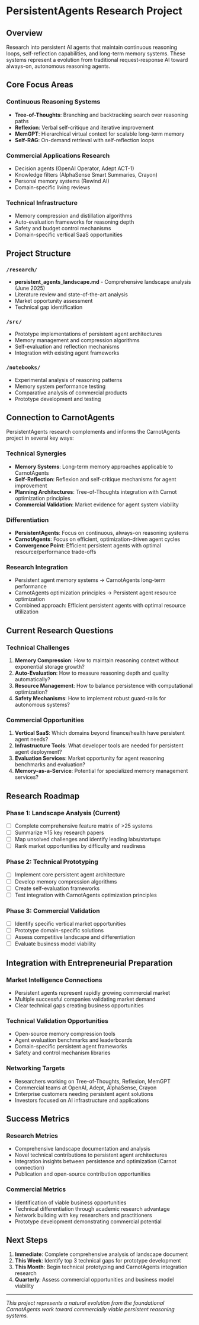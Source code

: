 # PersistentAgents Research Project

## Overview

Research into persistent AI agents that maintain continuous reasoning loops, self-reflection capabilities, and long-term memory systems. These systems represent a evolution from traditional request-response AI toward always-on, autonomous reasoning agents.

## Core Focus Areas

### Continuous Reasoning Systems
- **Tree-of-Thoughts**: Branching and backtracking search over reasoning paths
- **Reflexion**: Verbal self-critique and iterative improvement
- **MemGPT**: Hierarchical virtual context for scalable long-term memory
- **Self-RAG**: On-demand retrieval with self-reflection loops

### Commercial Applications Research
- Decision agents (OpenAI Operator, Adept ACT-1)
- Knowledge filters (AlphaSense Smart Summaries, Crayon)
- Personal memory systems (Rewind AI)
- Domain-specific living reviews

### Technical Infrastructure
- Memory compression and distillation algorithms
- Auto-evaluation frameworks for reasoning depth
- Safety and budget control mechanisms
- Domain-specific vertical SaaS opportunities

## Project Structure

### `/research/`
- **persistent_agents_landscape.md** - Comprehensive landscape analysis (June 2025)
- Literature review and state-of-the-art analysis
- Market opportunity assessment
- Technical gap identification

### `/src/`
- Prototype implementations of persistent agent architectures
- Memory management and compression algorithms
- Self-evaluation and reflection mechanisms
- Integration with existing agent frameworks

### `/notebooks/`
- Experimental analysis of reasoning patterns
- Memory system performance testing
- Comparative analysis of commercial products
- Prototype development and testing

## Connection to CarnotAgents

PersistentAgents research complements and informs the CarnotAgents project in several key ways:

### Technical Synergies
- **Memory Systems**: Long-term memory approaches applicable to CarnotAgents
- **Self-Reflection**: Reflexion and self-critique mechanisms for agent improvement
- **Planning Architectures**: Tree-of-Thoughts integration with Carnot optimization principles
- **Commercial Validation**: Market evidence for agent system viability

### Differentiation
- **PersistentAgents**: Focus on continuous, always-on reasoning systems
- **CarnotAgents**: Focus on efficient, optimization-driven agent cycles
- **Convergence Point**: Efficient persistent agents with optimal resource/performance trade-offs

### Research Integration
- Persistent agent memory systems → CarnotAgents long-term performance
- CarnotAgents optimization principles → Persistent agent resource optimization
- Combined approach: Efficient persistent agents with optimal resource utilization

## Current Research Questions

### Technical Challenges
1. **Memory Compression**: How to maintain reasoning context without exponential storage growth?
2. **Auto-Evaluation**: How to measure reasoning depth and quality automatically?
3. **Resource Management**: How to balance persistence with computational optimization?
4. **Safety Mechanisms**: How to implement robust guard-rails for autonomous systems?

### Commercial Opportunities
1. **Vertical SaaS**: Which domains beyond finance/health have persistent agent needs?
2. **Infrastructure Tools**: What developer tools are needed for persistent agent deployment?
3. **Evaluation Services**: Market opportunity for agent reasoning benchmarks and evaluation?
4. **Memory-as-a-Service**: Potential for specialized memory management services?

## Research Roadmap

### Phase 1: Landscape Analysis (Current)
- [ ] Complete comprehensive feature matrix of >25 systems
- [ ] Summarize ≥15 key research papers
- [ ] Map unsolved challenges and identify leading labs/startups
- [ ] Rank market opportunities by difficulty and readiness

### Phase 2: Technical Prototyping
- [ ] Implement core persistent agent architecture
- [ ] Develop memory compression algorithms
- [ ] Create self-evaluation frameworks
- [ ] Test integration with CarnotAgents optimization principles

### Phase 3: Commercial Validation
- [ ] Identify specific vertical market opportunities
- [ ] Prototype domain-specific solutions
- [ ] Assess competitive landscape and differentiation
- [ ] Evaluate business model viability

## Integration with Entrepreneurial Preparation

### Market Intelligence Connections
- Persistent agents represent rapidly growing commercial market
- Multiple successful companies validating market demand
- Clear technical gaps creating business opportunities

### Technical Validation Opportunities
- Open-source memory compression tools
- Agent evaluation benchmarks and leaderboards
- Domain-specific persistent agent frameworks
- Safety and control mechanism libraries

### Networking Targets
- Researchers working on Tree-of-Thoughts, Reflexion, MemGPT
- Commercial teams at OpenAI, Adept, AlphaSense, Crayon
- Enterprise customers needing persistent agent solutions
- Investors focused on AI infrastructure and applications

## Success Metrics

### Research Metrics
- Comprehensive landscape documentation and analysis
- Novel technical contributions to persistent agent architectures
- Integration insights between persistence and optimization (Carnot connection)
- Publication and open-source contribution opportunities

### Commercial Metrics
- Identification of viable business opportunities
- Technical differentiation through academic research advantage
- Network building with key researchers and practitioners
- Prototype development demonstrating commercial potential

## Next Steps

1. **Immediate**: Complete comprehensive analysis of landscape document
2. **This Week**: Identify top 3 technical gaps for prototype development
3. **This Month**: Begin technical prototyping and CarnotAgents integration research
4. **Quarterly**: Assess commercial opportunities and business model viability

---

*This project represents a natural evolution from the foundational CarnotAgents work toward commercially viable persistent reasoning systems.*